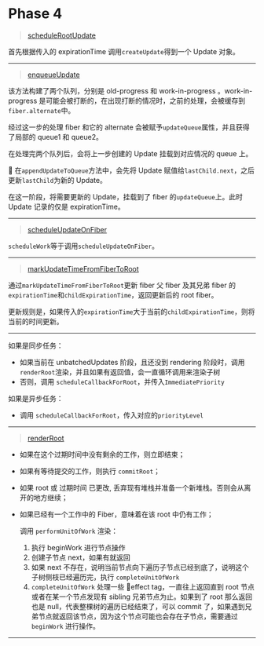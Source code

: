 # Phase 4

> [scheduleRootUpdate](../ReactFiberReconciler.md#scheduleRootUpdate)

首先根据传入的 expirationTime 调用`createUpdate`得到一个 Update 对象。

---

> [enqueueUpdate](../ReactUpdateQueue.md#enqueueUpdate)

该方法构建了两个队列，分别是 old-progress 和 work-in-progress 。work-in-progress 是可能会被打断的，在出现打断的情况时，之前的处理，会被缓存到`fiber.alternate`中。

经过这一步的处理 fiber 和它的 alternate 会被赋予`updateQueue`属性，并且获得了局部的 queue1 和 queue2。

在处理完两个队列后，会将上一步创建的 Update 挂载到对应情况的 queue 上。

 在`appendUpdateToQueue`方法中，会先将 Update 赋值给`lastChild.next`，之后更新`lastChild`为新的 Update。

在这一阶段，将需要更新的 Update，挂载到了 fiber 的`updateQueue`上。此时 Update 记录的仅是 expirationTime。

---

> [scheduleUpdateOnFiber](../ReactFiberWorkLoop.md#scheduleUpdateOnFiber)

`scheduleWork`等于调用`scheduleUpdateOnFiber`。

---

> [markUpdateTimeFromFiberToRoot](../ReactFiberWorkLoop.md#markUpdateTimeFromFiberToRoot)

通过`markUpdateTimeFromFiberToRoot`更新 fiber 父 fiber 及其兄弟 fiber 的`expirationTime`和`childExpirationTime`，返回更新后的 root fiber。

更新规则是，如果传入的`expirationTime`大于当前的`childExpirationTime`，则将当前的时间更新。

---

如果是同步任务：

- 如果当前在 unbatchedUpdates 阶段，且还没到 rendering 阶段时，调用`renderRoot`渲染，并且如果有返回值，会一直循环调用来渲染子树
- 否则，调用 `scheduleCallbackForRoot`，并传入`ImmediatePriority`

如果是异步任务：

- 调用 `scheduleCallbackForRoot`，传入对应的`priorityLevel`

---

> [renderRoot](../ReactFiberWorkLoop.md#renderRoot)

- 如果在这个过期时间中没有剩余的工作，则立即结束；
- 如果有等待提交的工作，则执行 `commitRoot`；
- 如果 root 或 过期时间 已更改, 丢弃现有堆栈并准备一个新堆栈。否则会从离开的地方继续；
- 如果已经有一个工作中的 Fiber，意味着在该 root 中仍有工作；

  调用 `performUnitOfWork` 渲染：

  1. 执行 beginWork 进行节点操作
  2. 创建子节点 next，如果有就返回
  3. 如果 next 不存在，说明当前节点向下遍历子节点已经到底了，说明这个子树侧枝已经遍历完，执行 `completeUnitOfWork`
  4. `completeUnitOfWork` 处理一些 effect tag，一直往上返回直到 root 节点或者在某一个节点发现有 sibling 兄弟节点为止。如果到了 root 那么返回也是 null，代表整棵树的遍历已经结束了，可以 commit 了，如果遇到兄弟节点就返回该节点，因为这个节点可能也会存在子节点，需要通过 `beginWork` 进行操作。

---
